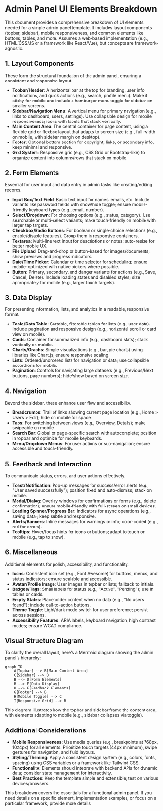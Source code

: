 # Admin Panel UI Elements Breakdown

This document provides a comprehensive breakdown of UI elements needed for a simple admin panel template. It includes layout components (topbar, sidebar), mobile responsiveness, and common elements like buttons, tables, and more. Assumes a web-based implementation (e.g., HTML/CSS/JS or a framework like React/Vue), but concepts are framework-agnostic.

## 1. Layout Components
These form the structural foundation of the admin panel, ensuring a consistent and responsive layout.

- **Topbar/Header**: A horizontal bar at the top for branding, user info, notifications, and quick actions (e.g., search, profile menu). Make it sticky for mobile and include a hamburger menu toggle for sidebar on smaller screens.
- **Sidebar/Navigation Menu**: A vertical menu for primary navigation (e.g., links to dashboard, users, settings). Use collapsible design for mobile responsiveness; icons with labels that stack vertically.
- **Main Content Area**: The central container for page content, using a flexible grid or flexbox layout that adapts to screen size (e.g., full-width on mobile, with sidebar margin on desktop).
- **Footer**: Optional bottom section for copyright, links, or secondary info; keep minimal and responsive.
- **Grid System**: Responsive grid (e.g., CSS Grid or Bootstrap-like) to organize content into columns/rows that stack on mobile.

## 2. Form Elements
Essential for user input and data entry in admin tasks like creating/editing records.

- **Input Box/Text Field**: Basic text input for names, emails, etc. Include variants like password fields with show/hide toggle; ensure mobile-friendly keyboard types (e.g., email, number).
- **Select/Dropdown**: For choosing options (e.g., status, category). Use searchable or multi-select variants; make touch-friendly on mobile with larger tap targets.
- **Checkbox/Radio Buttons**: For boolean or single-choice selections (e.g., enable/disable features). Group them in responsive containers.
- **Textarea**: Multi-line text input for descriptions or notes; auto-resize for better mobile UX.
- **File Upload**: Drag-and-drop or button-based for images/documents; show previews and progress indicators.
- **Date/Time Picker**: Calendar or time selector for scheduling; ensure mobile-optimized with native pickers where possible.
- **Button**: Primary, secondary, and danger variants for actions (e.g., Save, Cancel, Delete). Include loading states and disabled styles; size appropriately for mobile (e.g., larger touch targets).

## 3. Data Display
For presenting information, lists, and analytics in a readable, responsive format.

- **Table/Data Table**: Sortable, filterable tables for lists (e.g., user data). Include pagination and responsive design (e.g., horizontal scroll or card view on mobile).
- **Cards**: Container for summarized info (e.g., dashboard stats); stack vertically on mobile.
- **Charts/Graphs**: Simple visualizations (e.g., bar, pie charts) using libraries like Chart.js; ensure responsive scaling.
- **Lists**: Ordered/unordered lists for navigation or data; use collapsible accordions for mobile.
- **Pagination**: Controls for navigating large datasets (e.g., Previous/Next buttons, page numbers); hide/show based on screen size.

## 4. Navigation
Beyond the sidebar, these enhance user flow and accessibility.

- **Breadcrumbs**: Trail of links showing current page location (e.g., Home > Users > Edit); hide on mobile for space.
- **Tabs**: For switching between views (e.g., Overview, Details); make swipeable on mobile.
- **Search Bar**: Global or page-specific search with autocomplete; position in topbar and optimize for mobile keyboards.
- **Menu/Dropdown Menus**: For user actions or sub-navigation; ensure accessible and touch-friendly.

## 5. Feedback and Interaction
To communicate status, errors, and user actions effectively.

- **Toast/Notification**: Pop-up messages for success/error alerts (e.g., "User saved successfully"); position fixed and auto-dismiss; stack on mobile.
- **Modal/Dialog**: Overlay windows for confirmations or forms (e.g., delete confirmation); ensure mobile-friendly with full-screen on small devices.
- **Loading Spinner/Progress Bar**: Indicators for async operations (e.g., saving data); keep subtle and responsive.
- **Alerts/Banners**: Inline messages for warnings or info; color-coded (e.g., red for errors).
- **Tooltips**: Hover/focus hints for icons or buttons; adapt to touch on mobile (e.g., tap to show).

## 6. Miscellaneous
Additional elements for polish, accessibility, and functionality.

- **Icons**: Consistent icon set (e.g., Font Awesome) for buttons, menus, and status indicators; ensure scalable and accessible.
- **Avatar/Profile Image**: User images in topbar or lists; fallback to initials.
- **Badges/Tags**: Small labels for status (e.g., "Active", "Pending"); use in tables or cards.
- **Empty States**: Placeholder content when no data (e.g., "No users found"); include call-to-action buttons.
- **Theme Toggle**: Light/dark mode switch for user preference; persist across sessions.
- **Accessibility Features**: ARIA labels, keyboard navigation, high contrast modes; ensure WCAG compliance.

## Visual Structure Diagram
To clarify the overall layout, here's a Mermaid diagram showing the admin panel's hierarchy:

```mermaid
graph TD
    A[Topbar] --> B[Main Content Area]
    C[Sidebar] --> B
    B --> D[Form Elements]
    B --> E[Data Display]
    B --> F[Feedback Elements]
    G[Footer] --> B
    H[Mobile Toggle] --> C
    I[Responsive Grid] --> B
```

This diagram illustrates how the topbar and sidebar frame the content area, with elements adapting to mobile (e.g., sidebar collapses via toggle).

## Additional Considerations
- **Mobile Responsiveness**: Use media queries (e.g., breakpoints at 768px, 1024px) for all elements. Prioritize touch targets (44px minimum), swipe gestures for navigation, and fluid layouts.
- **Styling/Theming**: Apply a consistent design system (e.g., colors, fonts, spacing) using CSS variables or a framework like Tailwind CSS.
- **Functionality**: Elements should integrate with backend APIs for dynamic data; consider state management for interactivity.
- **Best Practices**: Keep the template simple and extensible; test on various devices/browsers.

This breakdown covers the essentials for a functional admin panel. If you need details on a specific element, implementation examples, or focus on a particular framework, provide more details.
